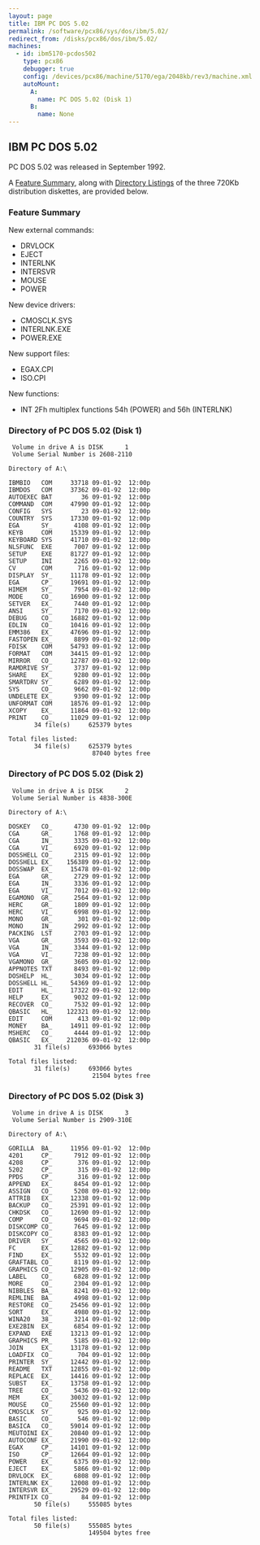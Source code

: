 ```yaml
---
layout: page
title: IBM PC DOS 5.02
permalink: /software/pcx86/sys/dos/ibm/5.02/
redirect_from: /disks/pcx86/dos/ibm/5.02/
machines:
  - id: ibm5170-pcdos502
    type: pcx86
    debugger: true
    config: /devices/pcx86/machine/5170/ega/2048kb/rev3/machine.xml
    autoMount:
      A:
        name: PC DOS 5.02 (Disk 1)
      B:
        name: None
---
```


IBM PC DOS 5.02
---------------

PC DOS 5.02 was released in September 1992.

A [Feature Summary](#feature-summary), along with [Directory Listings](#directory-of-pc-dos-502-disk-1) of the three
720Kb distribution diskettes, are provided below.

### Feature Summary

New external commands:

- DRVLOCK
- EJECT
- INTERLNK
- INTERSVR
- MOUSE
- POWER

New device drivers:

- CMOSCLK.SYS
- INTERLNK.EXE
- POWER.EXE

New support files:

- EGAX.CPI
- ISO.CPI

New functions:

- INT 2Fh multiplex functions 54h (POWER) and 56h (INTERLNK)

### Directory of PC DOS 5.02 (Disk 1)

	 Volume in drive A is DISK      1
	 Volume Serial Number is 2608-2110

	Directory of A:\

	IBMBIO   COM     33718 09-01-92  12:00p
	IBMDOS   COM     37362 09-01-92  12:00p
	AUTOEXEC BAT        36 09-01-92  12:00p
	COMMAND  COM     47990 09-01-92  12:00p
	CONFIG   SYS        23 09-01-92  12:00p
	COUNTRY  SYS     17330 09-01-92  12:00p
	EGA      SY_      4108 09-01-92  12:00p
	KEYB     COM     15339 09-01-92  12:00p
	KEYBOARD SYS     41710 09-01-92  12:00p
	NLSFUNC  EXE      7007 09-01-92  12:00p
	SETUP    EXE     81727 09-01-92  12:00p
	SETUP    INI      2265 09-01-92  12:00p
	CV       COM       716 09-01-92  12:00p
	DISPLAY  SY_     11178 09-01-92  12:00p
	EGA      CP_     19691 09-01-92  12:00p
	HIMEM    SY_      7954 09-01-92  12:00p
	MODE     CO_     16900 09-01-92  12:00p
	SETVER   EX_      7440 09-01-92  12:00p
	ANSI     SY_      7170 09-01-92  12:00p
	DEBUG    CO_     16882 09-01-92  12:00p
	EDLIN    CO_     10416 09-01-92  12:00p
	EMM386   EX_     47696 09-01-92  12:00p
	FASTOPEN EX_      8899 09-01-92  12:00p
	FDISK    COM     54793 09-01-92  12:00p
	FORMAT   COM     34415 09-01-92  12:00p
	MIRROR   CO_     12787 09-01-92  12:00p
	RAMDRIVE SY_      3737 09-01-92  12:00p
	SHARE    EX_      9280 09-01-92  12:00p
	SMARTDRV SY_      6289 09-01-92  12:00p
	SYS      CO_      9662 09-01-92  12:00p
	UNDELETE EX_      9390 09-01-92  12:00p
	UNFORMAT COM     18576 09-01-92  12:00p
	XCOPY    EX_     11864 09-01-92  12:00p
	PRINT    CO_     11029 09-01-92  12:00p
	       34 file(s)     625379 bytes

	Total files listed:
	       34 file(s)     625379 bytes
	                       87040 bytes free

### Directory of PC DOS 5.02 (Disk 2)

	 Volume in drive A is DISK      2
	 Volume Serial Number is 4838-300E

	Directory of A:\

	DOSKEY   CO_      4730 09-01-92  12:00p
	CGA      GR_      1768 09-01-92  12:00p
	CGA      IN_      3335 09-01-92  12:00p
	CGA      VI_      6920 09-01-92  12:00p
	DOSSHELL CO_      2315 09-01-92  12:00p
	DOSSHELL EX_    156389 09-01-92  12:00p
	DOSSWAP  EX_     15478 09-01-92  12:00p
	EGA      GR_      2729 09-01-92  12:00p
	EGA      IN_      3336 09-01-92  12:00p
	EGA      VI_      7012 09-01-92  12:00p
	EGAMONO  GR_      2564 09-01-92  12:00p
	HERC     GR_      1809 09-01-92  12:00p
	HERC     VI_      6998 09-01-92  12:00p
	MONO     GR_       301 09-01-92  12:00p
	MONO     IN_      2992 09-01-92  12:00p
	PACKING  LST      2703 09-01-92  12:00p
	VGA      GR_      3593 09-01-92  12:00p
	VGA      IN_      3344 09-01-92  12:00p
	VGA      VI_      7238 09-01-92  12:00p
	VGAMONO  GR_      3605 09-01-92  12:00p
	APPNOTES TXT      8493 09-01-92  12:00p
	DOSHELP  HL_      3034 09-01-92  12:00p
	DOSSHELL HL_     54369 09-01-92  12:00p
	EDIT     HL_     17322 09-01-92  12:00p
	HELP     EX_      9032 09-01-92  12:00p
	RECOVER  CO_      7532 09-01-92  12:00p
	QBASIC   HL_    122321 09-01-92  12:00p
	EDIT     COM       413 09-01-92  12:00p
	MONEY    BA_     14911 09-01-92  12:00p
	MSHERC   CO_      4444 09-01-92  12:00p
	QBASIC   EX_    212036 09-01-92  12:00p
	       31 file(s)     693066 bytes

	Total files listed:
	       31 file(s)     693066 bytes
	                       21504 bytes free

### Directory of PC DOS 5.02 (Disk 3)

	 Volume in drive A is DISK      3
	 Volume Serial Number is 2909-310E

	Directory of A:\

	GORILLA  BA_     11956 09-01-92  12:00p
	4201     CP_      7912 09-01-92  12:00p
	4208     CP_       376 09-01-92  12:00p
	5202     CP_       315 09-01-92  12:00p
	PPDS     CP_       316 09-01-92  12:00p
	APPEND   EX_      8454 09-01-92  12:00p
	ASSIGN   CO_      5208 09-01-92  12:00p
	ATTRIB   EX_     12338 09-01-92  12:00p
	BACKUP   CO_     25391 09-01-92  12:00p
	CHKDSK   CO_     12690 09-01-92  12:00p
	COMP     CO_      9694 09-01-92  12:00p
	DISKCOMP CO_      7645 09-01-92  12:00p
	DISKCOPY CO_      8383 09-01-92  12:00p
	DRIVER   SY_      4565 09-01-92  12:00p
	FC       EX_     12882 09-01-92  12:00p
	FIND     EX_      5532 09-01-92  12:00p
	GRAFTABL CO_      8119 09-01-92  12:00p
	GRAPHICS CO_     12905 09-01-92  12:00p
	LABEL    CO_      6828 09-01-92  12:00p
	MORE     CO_      2304 09-01-92  12:00p
	NIBBLES  BA_      8241 09-01-92  12:00p
	REMLINE  BA_      4998 09-01-92  12:00p
	RESTORE  CO_     25456 09-01-92  12:00p
	SORT     EX_      4980 09-01-92  12:00p
	WINA20   38_      3214 09-01-92  12:00p
	EXE2BIN  EX_      6854 09-01-92  12:00p
	EXPAND   EXE     13213 09-01-92  12:00p
	GRAPHICS PR_      5185 09-01-92  12:00p
	JOIN     EX_     13178 09-01-92  12:00p
	LOADFIX  CO_       704 09-01-92  12:00p
	PRINTER  SY_     12442 09-01-92  12:00p
	README   TXT     12855 09-01-92  12:00p
	REPLACE  EX_     14416 09-01-92  12:00p
	SUBST    EX_     13758 09-01-92  12:00p
	TREE     CO_      5436 09-01-92  12:00p
	MEM      EX_     30032 09-01-92  12:00p
	MOUSE    CO_     25560 09-01-92  12:00p
	CMOSCLK  SY_       925 09-01-92  12:00p
	BASIC    CO_       546 09-01-92  12:00p
	BASICA   CO_     59014 09-01-92  12:00p
	MEUTOINI EX_     20840 09-01-92  12:00p
	AUTOCONF EX_     21990 09-01-92  12:00p
	EGAX     CP_     14101 09-01-92  12:00p
	ISO      CP_     12664 09-01-92  12:00p
	POWER    EX_      6375 09-01-92  12:00p
	EJECT    EX_      5866 09-01-92  12:00p
	DRVLOCK  EX_      6808 09-01-92  12:00p
	INTERLNK EX_     12008 09-01-92  12:00p
	INTERSVR EX_     29529 09-01-92  12:00p
	PRINTFIX CO_        84 09-01-92  12:00p
	       50 file(s)     555085 bytes

	Total files listed:
	       50 file(s)     555085 bytes
	                      149504 bytes free
